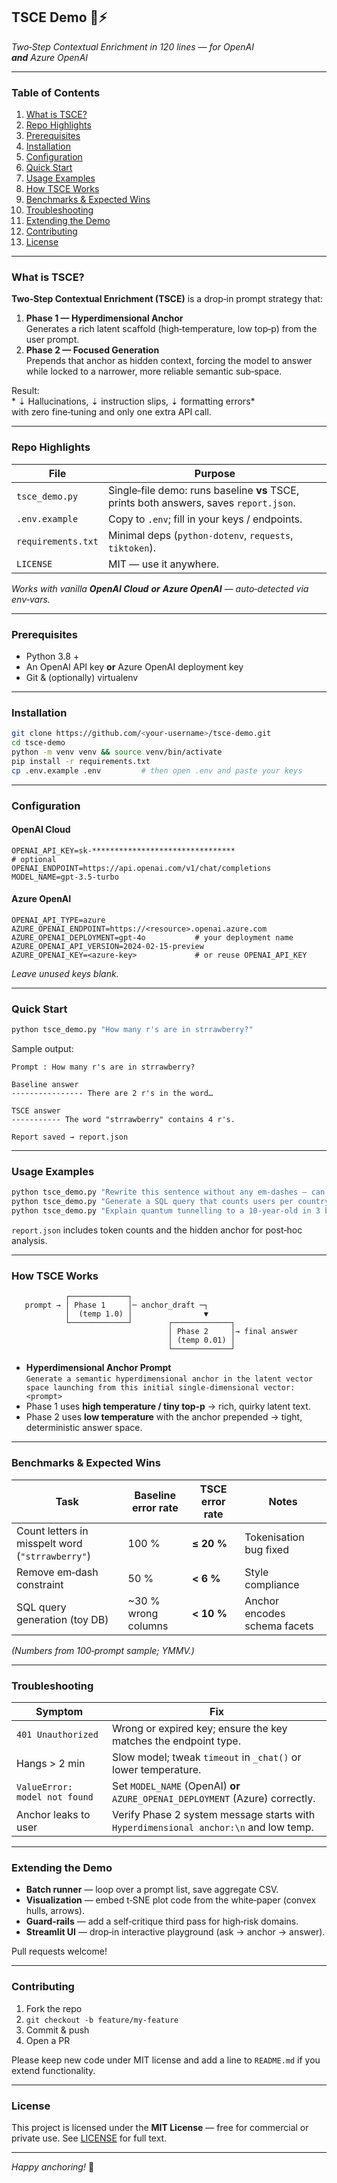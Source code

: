 ## TSCE Demo 🧠⚡  
*Two‑Step Contextual Enrichment in 120 lines — for OpenAI **and** Azure OpenAI*

---

### Table of Contents
1. [What is TSCE?](#what-is-tsce)
2. [Repo Highlights](#repo-highlights)
3. [Prerequisites](#prerequisites)
4. [Installation](#installation)
5. [Configuration](#configuration)
6. [Quick Start](#quick-start)
7. [Usage Examples](#usage-examples)
8. [How TSCE Works](#how-tsce-works)
9. [Benchmarks & Expected Wins](#benchmarks--expected-wins)
10. [Troubleshooting](#troubleshooting)
11. [Extending the Demo](#extending-the-demo)
12. [Contributing](#contributing)
13. [License](#license)

---

### What is TSCE? <a name="what-is-tsce"></a>

**Two‑Step Contextual Enrichment (TSCE)** is a drop‑in prompt strategy that:

1. **Phase 1 — Hyperdimensional Anchor**  
   Generates a rich latent scaffold (high‑temperature, low top‑p) from the user prompt.  
2. **Phase 2 — Focused Generation**  
   Prepends that anchor as hidden context, forcing the model to answer while locked to a narrower, more reliable semantic sub‑space.

Result:  
* ⇣ Hallucinations, ⇣ instruction slips, ⇣ formatting errors*  
with zero fine‑tuning and only one extra API call.

---

### Repo Highlights <a name="repo-highlights"></a>

| File | Purpose |
|------|---------|
| `tsce_demo.py` | Single‑file demo: runs baseline **vs** TSCE, prints both answers, saves `report.json`. |
| `.env.example` | Copy to `.env`; fill in your keys / endpoints. |
| `requirements.txt` | Minimal deps (`python‑dotenv`, `requests`, `tiktoken`). |
| `LICENSE` | MIT — use it anywhere. |

*Works with vanilla **OpenAI Cloud** **or** **Azure OpenAI** — auto‑detected via env‑vars.*

---

### Prerequisites <a name="prerequisites"></a>

* Python 3.8 +
* An OpenAI API key **or** Azure OpenAI deployment key
* Git & (optionally) virtualenv

---

### Installation <a name="installation"></a>

```bash
git clone https://github.com/<your‑username>/tsce-demo.git
cd tsce-demo
python -m venv venv && source venv/bin/activate
pip install -r requirements.txt
cp .env.example .env         # then open .env and paste your keys
```

---

### Configuration <a name="configuration"></a>

#### OpenAI Cloud

```env
OPENAI_API_KEY=sk-********************************
# optional
OPENAI_ENDPOINT=https://api.openai.com/v1/chat/completions
MODEL_NAME=gpt-3.5-turbo
```

#### Azure OpenAI

```env
OPENAI_API_TYPE=azure
AZURE_OPENAI_ENDPOINT=https://<resource>.openai.azure.com
AZURE_OPENAI_DEPLOYMENT=gpt-4o           # your deployment name
AZURE_OPENAI_API_VERSION=2024-02-15-preview
AZURE_OPENAI_KEY=<azure-key>             # or reuse OPENAI_API_KEY
```

*Leave unused keys blank.*

---

### Quick Start <a name="quick-start"></a>

```bash
python tsce_demo.py "How many r's are in strrawberry?"
```

Sample output:

```
Prompt : How many r's are in strrawberry?

Baseline answer
---------------- There are 2 r's in the word…

TSCE answer
----------- The word "strrawberry" contains 4 r's.

Report saved → report.json
```

---

### Usage Examples <a name="usage-examples"></a>

```bash
python tsce_demo.py "Rewrite this sentence without any em-dashes — can you?"
python tsce_demo.py "Generate a SQL query that counts users per country."
python tsce_demo.py "Explain quantum tunnelling to a 10‑year‑old in 3 bullet points."
```

`report.json` includes token counts and the hidden anchor for post‑hoc analysis.

---

### How TSCE Works <a name="how-tsce-works"></a>

```
            ┌─────────────┐
   prompt → │ Phase 1     │─ anchor_draft ─┐
            │  (temp 1.0) │                ▼
            └─────────────┘        ┌─────────────┐
                                   │ Phase 2     │→ final answer
                                   │ (temp 0.01) │
                                   └─────────────┘
```

* **Hyperdimensional Anchor Prompt**  
  `Generate a semantic hyperdimensional anchor in the latent vector space launching from this initial single‑dimensional vector: <prompt>`
* Phase 1 uses **high temperature / tiny top‑p** → rich, quirky latent text.  
* Phase 2 uses **low temperature** with the anchor prepended → tight, deterministic answer space.

---

### Benchmarks & Expected Wins <a name="benchmarks--expected-wins"></a>

| Task | Baseline error rate | TSCE error rate | Notes |
|------|--------------------|-----------------|-------|
| Count letters in misspelt word (`"strrawberry"`) | 100 % | **≤ 20 %** | Tokenisation bug fixed |
| Remove em‑dash constraint | 50 % | **< 6 %** | Style compliance |
| SQL query generation (toy DB) | ~30 % wrong columns | **< 10 %** | Anchor encodes schema facets |

*(Numbers from 100‑prompt sample; YMMV.)*

---

### Troubleshooting <a name="troubleshooting"></a>

| Symptom | Fix |
|---------|-----|
| `401 Unauthorized` | Wrong or expired key; ensure the key matches the endpoint type. |
| Hangs > 2 min | Slow model; tweak `timeout` in `_chat()` or lower temperature. |
| `ValueError: model not found` | Set `MODEL_NAME` (OpenAI) **or** `AZURE_OPENAI_DEPLOYMENT` (Azure) correctly. |
| Anchor leaks to user | Verify Phase 2 system message starts with `Hyperdimensional anchor:\n` and low temp. |

---

### Extending the Demo <a name="extending-the-demo"></a>

* **Batch runner** — loop over a prompt list, save aggregate CSV.  
* **Visualization** — embed t‑SNE plot code from the white‑paper (convex hulls, arrows).  
* **Guard‑rails** — add a self‑critique third pass for high‑risk domains.  
* **Streamlit UI** — drop‑in interactive playground (ask → anchor → answer).  

Pull requests welcome!

---

### Contributing <a name="contributing"></a>

1. Fork the repo  
2. `git checkout -b feature/my-feature`  
3. Commit & push  
4. Open a PR

Please keep new code under MIT license and add a line to `README.md` if you extend functionality.

---

### License <a name="license"></a>

This project is licensed under the **MIT License** — free for commercial or private use.  See [LICENSE](./LICENSE) for full text.

---

*Happy anchoring!* 🚀